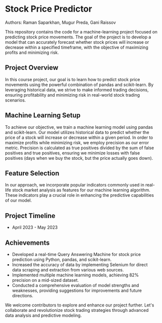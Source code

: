 # Stock Price Predictor

Authors: Raman Saparkhan, Mugur Preda, Gani Raissov

This repository contains the code for a machine-learning project focused on predicting stock price movements. The goal of the project is to develop a model that can accurately forecast whether stock prices will increase or decrease within a specified timeframe, with the objective of maximizing profits and minimizing risk.

## Project Overview

In this course project, our goal is to learn how to predict stock price movements using the powerful combination of pandas and scikit-learn. By leveraging historical data, we strive to make informed trading decisions, ensuring profitability and minimizing risk in real-world stock trading scenarios.

## Machine Learning Setup

To achieve our objective, we train a machine learning model using pandas and scikit-learn. Our model utilizes historical data to predict whether the price of a stock will increase or decrease within a given period. In order to maximize profits while minimizing risk, we employ precision as our error metric. Precision is calculated as true positives divided by the sum of false positives and true positives, ensuring we minimize losses with false positives (days when we buy the stock, but the price actually goes down).

## Feature Selection

In our approach, we incorporate popular indicators commonly used in real-life stock market analysis as features for our machine learning algorithm. These indicators play a crucial role in enhancing the predictive capabilities of our model.

## Project Timeline

- April 2023 - May 2023

## Achievements

- Developed a real-time Query Answering Machine for stock price prediction using Python, pandas, and scikit-learn.
- Increased the accuracy of data by implementing Selenium for direct data scraping and extraction from various web sources.
- Implemented multiple machine learning models, achieving 82% precision on a mid-sized dataset.
- Conducted a comprehensive evaluation of model strengths and weaknesses, providing suggestions for improvements and future directions.

We welcome contributors to explore and enhance our project further. Let's collaborate and revolutionize stock trading strategies through advanced data analysis and predictive modeling.

